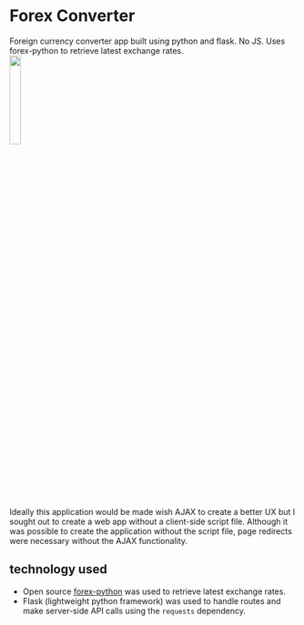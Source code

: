 # Forex Converter
Foreign currency converter app built using python and flask. No JS. Uses forex-python to retrieve latest exchange rates.  
<img width=20% src="https://lh3.googleusercontent.com/8ESR7-vH61b03mH_o0dtoJlIH8Tk8XpF-t2LoXH26l4ue5bJm6GsBd9fapHZCxjcVKE3hQ25y2f4J27r8JnyqPiwfwDELwv8kk1vfec2nTdocibdUeXacWkJNou25c9xXdCU8OARsnFrsOokV-RY84jt6ecjigFxjNBUoTWSBwjqz0tLTMjwpif43dAvaeEyr3fkGVFfph9OamOIOkLe5xmCkofylCivNOkOjiYmDrTHLjBy35QM7zLPfagylwkRHPw7X-lZB8ykaq0K42V9Ivzb_CyaJjhCLeBhRmULr1HYfTS4miYy2DKDrgvxeH6de0OTV8Tq8iCBDny6msEQa4IghWk0fBCgYDBOVlIHnyFpqapOEXLhzM_elQvJh0NywmpoTssmfvLKSSBdyVqmitnLk9-DbtZDWEiRCmTaVPH3A54ljX6o3t2TVkPBwuq0xmUAWO7IN5u9S0slxDVY0AbTl4X43jp6ocLBBLWjq9oihraZWGJWzEzKc88_5sobDdbzqk25CqwLQ5X0P_MlgTYUkTAB14226seEiArRRdjSF1lwirSsH9aOzDu61eGuOAsU2uHb38q6etxnUoS8uB8KZJkFPCmIYWK8p8otB7BQqyq1JaWdMr5f30GhNoGzoauDIGqHxPMUkctx3Thr0wtSczV4cQKpe7mNkIYHhqvVo5GHeAWMhU9ky3I9=w834-h1199-no?authuser=0">


Ideally this application would be made wish AJAX to create a better UX but I sought out to create a web app without a client-side script file. Although it was possible to create the application without the script file, page redirects were necessary without the AJAX functionality.

## technology used
* Open source [forex-python](https://github.com/MicroPyramid/forex-python) was used to retrieve latest exchange rates.
* Flask (lightweight python framework) was used to handle routes and make server-side API calls using the `requests` dependency. 
